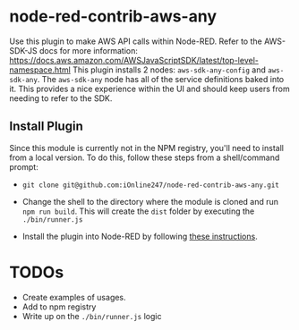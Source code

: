 # node-red-contrib-aws-any

Use this plugin to make AWS API calls within Node-RED. Refer to the AWS-SDK-JS docs for more information: https://docs.aws.amazon.com/AWSJavaScriptSDK/latest/top-level-namespace.html
This plugin installs 2 nodes: `aws-sdk-any-config` and `aws-sdk-any`. The `aws-sdk-any` node has all of the service definitions baked into it. This provides a nice experience within the UI and should keep users from needing to refer to the SDK.

## Install Plugin

Since this module is currently not in the NPM registry, you'll need to install from a local version. To do this, follow these steps from a shell/command prompt:

- `git clone git@github.com:iOnline247/node-red-contrib-aws-any.git`

- Change the shell to the directory where the module is cloned and run `npm run build`. This will create the `dist` folder by executing the `./bin/runner.js`

- Install the plugin into Node-RED by following [these instructions](https://nodered.org/docs/creating-nodes/first-node#testing-your-node-in-node-red).

# TODOs

- Create examples of usages.
- Add to npm registry
- Write up on the `./bin/runner.js` logic
